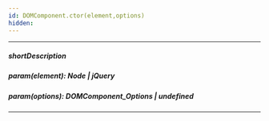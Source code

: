 ```yaml
---
id: DOMComponent.ctor(element,options)
hidden: 
---
```

---
##### shortDescription

##### param(element): Node | jQuery

##### param(options): DOMComponent_Options | undefined

---
